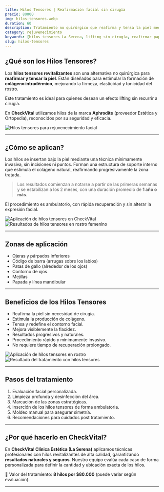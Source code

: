 ```yaml
---
title: Hilos Tensores | Reafirmación facial sin cirugía
precio: 80000
img: hilos-tensores.webp
duration: 60
description: Tratamiento no quirúrgico que reafirma y tensa la piel mediante hilos revitalizantes. Resultados progresivos y naturales con duración de hasta un año. Ideal para zonas como ojeras, papada y contorno de ojos.
category: rejuvenecimiento
keywords: [hilos tensores La Serena, lifting sin cirugía, reafirmar papada y ojeras, estética con colágeno, tratamiento facial sin bisturí, clínica estética CheckVital]
slug: hilos-tensores
---
```


## ¿Qué son los Hilos Tensores?

<div class="flex flex-col md:flex-row gap-8 items-start my-8">

  <!-- Texto -->
  <div class="w-full md:w-1/2 text-base text-gray-800 space-y-4">
    <p>
      Los <strong>hilos tensores revitalizantes</strong> son una alternativa no quirúrgica para <strong>reafirmar y tensar la piel</strong>. Están diseñados para estimular la formación de <strong>colágeno intradérmico</strong>, mejorando la firmeza, elasticidad y tonicidad del rostro.
    </p>
    <p>
      Este tratamiento es ideal para quienes desean un efecto lifting sin recurrir a cirugía.
    </p>
    <p>
      En <strong>CheckVital</strong> utilizamos hilos de la marca <strong>Aphrodite</strong> (proveedor Estética y Ortopedia), reconocidos por su seguridad y eficacia.
    </p>
  </div>

  <!-- Imagen ajustada -->
  <div class="w-full md:w-1/2">
    <img 
      src="/hilos7.webp" 
      alt="Hilos tensores para rejuvenecimiento facial" 
      class="w-full h-auto object-contain rounded-2xl shadow-lg"
    />
  </div>

</div>

---

## ¿Cómo se aplican?

<div class="flex flex-col md:flex-row gap-8 items-start my-8">

  <!-- Texto explicativo -->
  <div class="w-full md:w-1/2 text-base text-gray-800 space-y-4">
    <p>
      Los hilos se insertan bajo la piel mediante una técnica mínimamente invasiva, sin incisiones ni puntos. Forman una estructura de soporte interno que estimula el colágeno natural, reafirmando progresivamente la zona tratada.
    </p>
    <blockquote class="text-sm text-gray-600 italic border-l-4 border-primary pl-4">
      Los resultados comienzan a notarse a partir de las primeras semanas y se estabilizan a los 2 meses, con una duración promedio de <strong>1 año o más</strong>.
    </blockquote>
    <p>
      El procedimiento es ambulatorio, con rápida recuperación y sin alterar la expresión facial.
    </p>
  </div>

  <!-- Imágenes al costado -->
  <div class="w-full md:w-1/2 grid grid-cols-2 gap-4">
    <img 
      src="/hilos3.webp" 
      alt="Aplicación de hilos tensores en CheckVital" 
      class="w-full aspect-[4/3] object-cover rounded-2xl shadow-lg"
    />
    <img 
      src="/hilos4.webp" 
      alt="Resultados de hilos tensores en rostro femenino" 
      class="w-full aspect-[4/3] object-cover rounded-2xl shadow-lg"
    />
  </div>

</div>

---

## Zonas de aplicación

- Ojeras y párpados inferiores
- Código de barra (arrugas sobre los labios)
- Patas de gallo (alrededor de los ojos)
- Contorno de ojos
- Mejillas
- Papada y línea mandibular

---

## Beneficios de los Hilos Tensores

<div class="flex flex-col md:flex-row gap-8 items-start my-8">

  <!-- Lista de beneficios -->
  <div class="w-full md:w-1/2 text-base text-gray-800">
    <ul class="list-disc pl-5 space-y-2">
      <li>Reafirma la piel sin necesidad de cirugía.</li>
      <li>Estimula la producción de colágeno.</li>
      <li>Tensa y redefine el contorno facial.</li>
      <li>Mejora visiblemente la flacidez.</li>
      <li>Resultados progresivos y naturales.</li>
      <li>Procedimiento rápido y mínimamente invasivo.</li>
      <li>No requiere tiempo de recuperación prolongado.</li>
    </ul>
  </div>

  <!-- Imágenes al costado -->
  <div class="w-full md:w-1/2 grid grid-cols-2 gap-4">
    <img 
      src="/hilos1.webp" 
      alt="Aplicación de hilos tensores en rostro" 
      class="w-full aspect-[4/3] object-cover rounded-2xl shadow-lg"
    />
    <img 
      src="/hilos2.webp" 
      alt="Resultado del tratamiento con hilos tensores" 
      class="w-full aspect-[4/3] object-cover rounded-2xl shadow-lg"
    />
  </div>

</div>

---

## Pasos del tratamiento

1. Evaluación facial personalizada.
2. Limpieza profunda y desinfección del área.
3. Marcación de las zonas estratégicas.
4. Inserción de los hilos tensores de forma ambulatoria.
5. Moldeo manual para asegurar simetría.
6. Recomendaciones para cuidados post tratamiento.

---

## ¿Por qué hacerlo en CheckVital?

En **CheckVital Clínica Estética (La Serena)** aplicamos técnicas profesionales con hilos revitalizantes de alta calidad, garantizando **resultados naturales y seguros**. Nuestro equipo evalúa cada caso de forma personalizada para definir la cantidad y ubicación exacta de los hilos.

💸 Valor del tratamiento: **8 hilos por $80.000** (puede variar según evaluación).

---
